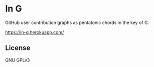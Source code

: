 # In G

GitHub user contribution graphs as pentatonic chords in the key of G.

https://in-g.herokuapp.com/

## License
GNU GPLv3

